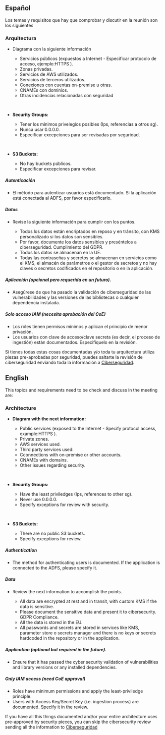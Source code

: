 ## Español

Los temas y requisitos que hay que comprobar y discutir en la reunión son los siguientes
### Arquitectura

- Diagrama con la siguiente información

	- Servicios públicos (expuestos a Internet - Especificar protocolo de acceso, ejemplo:HTTPS ).
    - Zonas privadas.
    - Servicios de AWS utilizados.
    - Servicios de terceros utilizados.
    - Conexiones con cuentas on-premise u otras.
    - CNAMEs con dominios.
    - Otras incidencias relacionadas con seguridad

</br>

- **Security Groups:**

	- Tener los mínimos privelegios posibles (Ips, referencias a otros sg). 
    - Nunca usar 0.0.0.0.
    - Especificar excepciones para ser revisadas por seguridad.

</br>

- **S3 Buckets:** 

	- No hay buckets públicos. 
    - Especificar excepciones para revisar.

##### Autenticación

- El método para autenticar usuarios está documentado. Si la aplicación está conectada al ADFS, por favor especificarlo.

##### Datos

- Revise la siguiente información para cumplir con los puntos.

	- Todos los datos están encriptados en reposo y en tránsito, con KMS personalizado si los datos son sensibles. 
    - Por favor, documente los datos sensibles y preséntelos a ciberseguridad. Cumplimiento del GDPR.
    - Todos los datos se almacenan en la UE.
    - Todas las contraseñas y secretos se almacenan en servicios como el KMS, el almacén de parámetros o el gestor de secretos y no hay claves o secretos codificados en el repositorio o en la aplicación.
    
##### Aplicación (opcional pero requerida en un futuro).

- Asegúrese de que ha pasado la validación de ciberseguridad de las vulnerabilidades y las versiones de las bibliotecas o cualquier dependencia instalada.

##### Solo acceso IAM   (necesita aprobación del CoE)

- Los roles tienen permisos mínimos y aplican el principio de menor privación.
- Los usuarios con clave de acceso/clave secreta (es decir, el proceso de ingestión) están documentados. Especifíquelo en la revisión.


Si tienes todas estas cosas documentadas y/o toda tu arquitectura utiliza piezas pre-aprobadas por seguridad, puedes saltarte la revisión de ciberseguridad enviando toda la información a [Ciberseguridad](EMAIL</u>)</span>.

## English

This topics and requirements need to be check and discuss in the meeting are:
### Architecture

- **Diagram with the next information:**

	- Public services (exposed to the Internet - Specify protocol access, example:HTTPS ).
    - Private zones.
    - AWS services used.
    - Third party services used.
    - Cconnections with on-premise or other accounts.
    - CNAMEs with  domains.
    - Other issues regarding security.

</br>

- **Security Groups:**

	- Have the least priviledges (Ips, references to other sg). 
    - Never use 0.0.0.0.
    - Specify exceptions for review with security.

</br>

- **S3 Buckets:** 

	- There are no public S3 buckets. 
    - Specify exceptions for review.

##### Authentication 

- The method for authenticating users is documented. If the application is connected to the  ADFS, please specify it.

##### Data

- Review the next information to accomplish the points.

	- All data are encrypted at rest and in transit, with custom KMS if the data is sensitive. 
    - Please document the sensitive data and present it to cibersecurity. GDPR Compliance.
    - All the data is stored in the EU.
    - All passwords and secrets are stored in services like KMS, parameter store o secrets manager and there is no keys or secrets hardcoded in the repository or in the application.
    
##### Application (optional but required in the future).

- Ensure that it has passed the cyber security validation of vulnerabilities and library versions or any installed dependencies.

##### Only IAM access  (need CoE approval)

- Roles have minimum permissions and apply the least-priviledge principle.
- Users with Access Key/Secret Key (i.e. ingestion process) are documented. Specify it in the review.


If you have all this things documented and/or your entire architecture uses pre-approved by security pieces, you can skip the cibersecurity review sending all the information to [Ciberseguridad](EMAIL</u>)</span>

